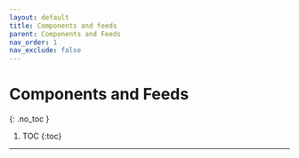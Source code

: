 ```yaml
---
layout: default
title: Components and feeds
parent: Components and Feeds
nav_order: 1
nav_exclude: false
---
```

# Components and Feeds
{: .no_toc }
1. TOC
{:toc}
---
